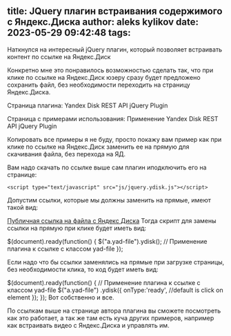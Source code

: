 title: JQuery плагин встраивания содержимого с Яндекс.Диска
author: aleks kylikov
date: 2023-05-29 09:42:48
tags:
---
Наткнулся на интересный jQuery плагин, который позволяет встраивать контент по ссылке на Яндекс.Диск

Конкретно мне это понравилось возможностью сделать так, что при клике по ссылке на Яндекс.Диск юзеру сразу будет предложено сохранить файл, без необходимости переходить на страницу Яндекс.Диска.

Страница плагина: Yandex Disk REST API jQuery Plugin

Страница с примерами использования: Применение Yandex Disk REST API jQuery Plugin

 

Копировать все примеры я не буду, просто покажу вам пример как при клике по ссылке на Яндекс.Диск заменить ее на прямую для скачивания файла, без перехода на ЯД.

Вам надо скачать по ссылке выше сам плагин иподключить его на странице:

<!-- Yandex Disk REST API jQuery Plugin -->
    <script type="text/javascript" src="js/jquery.ydisk.js"></script>
Допустим ссылки, которые мы должны заменить на прямые, имеют такой вид:

<a class="yad-file" href="https://yadi.sk/i/FM8PMtzrpgYcp" target="_blank">Публичная ссылка на файла с Яндекс Диска</a>
Тогда скрипт для замены ссылки на прямую при клике будет иметь вид:

$(document).ready(function() {
    $("a.yad-file").ydisk(); // Применение плагина к ссылке с классом yad-file
});
 

Если надо что бы ссылки заменялись на прямые при загрузке страницы, без необходимости клика, то код будет иметь вид:

$(document).ready(function() {
    // Применение плагина к ссылке с классом yad-file
    $("a.yad-file")
    .ydisk({
        onType:'ready', //default is click on element
    });
});
Вот собственно и все.

По ссылкам выше на странице автора плагина вы сможете посмотреть как это работает, а так же там есть куча других примеров, например как встраивать видео с Яндекс.Диска и управлять им.